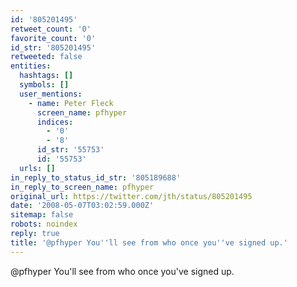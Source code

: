 ```yaml
---
id: '805201495'
retweet_count: '0'
favorite_count: '0'
id_str: '805201495'
retweeted: false
entities:
  hashtags: []
  symbols: []
  user_mentions:
    - name: Peter Fleck
      screen_name: pfhyper
      indices:
        - '0'
        - '8'
      id_str: '55753'
      id: '55753'
  urls: []
in_reply_to_status_id_str: '805189688'
in_reply_to_screen_name: pfhyper
original_url: https://twitter.com/jth/status/805201495
date: '2008-05-07T03:02:59.000Z'
sitemap: false
robots: noindex
reply: true
title: '@pfhyper You''ll see from who once you''ve signed up.'
---
```


@pfhyper You'll see from who once you've signed up.